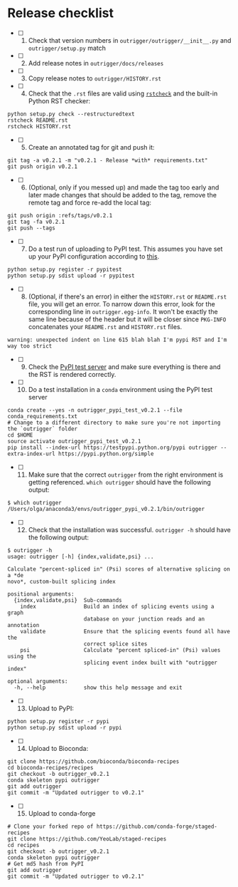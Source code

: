 # Release checklist

- [ ] 1. Check that version numbers in `outrigger/outrigger/__init__.py` and `outrigger/setup.py` match
- [ ] 2. Add release notes in `outrigger/docs/releases`
- [ ] 3. Copy release notes to `outrigger/HISTORY.rst`

- [ ] 4. Check that the `.rst` files are valid using [`rstcheck`](https://pypi.python.org/pypi/rstcheck/0.5) and the built-in Python RST checker:

```
python setup.py check --restructuredtext
rstcheck README.rst
rstcheck HISTORY.rst
```

- [ ] 5. Create an annotated tag for git and push it:

```
git tag -a v0.2.1 -m "v0.2.1 - Release *with* requirements.txt"
git push origin v0.2.1
```

- [ ] 6. (Optional, only if you messed up) and made the tag too early and later made changes that should be added to the tag, remove the remote tag and force re-add the local tag:

```
git push origin :refs/tags/v0.2.1
git tag -fa v0.2.1
git push --tags
```


- [ ] 7. Do a test run of uploading to PyPI test. This assumes you have set up your PyPI configuration according to [this](http://peterdowns.com/posts/first-time-with-pypi.html).
```
python setup.py register -r pypitest
python setup.py sdist upload -r pypitest
```

- [ ] 8. (Optional, if there's an error) in either the `HISTORY.rst` or `README.rst` file, you will get an error. To narrow down this error, look for the corresponding line in `outrigger.egg-info`. It won't be exactly the same line because of the header but it will be closer since `PKG-INFO` concatenates your `README.rst` and `HISTORY.rst` files.

```
warning: unexpected indent on line 615 blah blah I'm pypi RST and I'm way too strict
```

- [ ] 9. Check the [PyPI test server](https://testpypi.python.org/pypi) and make sure everything is there and the RST is rendered correctly.
- [ ] 10. Do a test installation in a `conda` environment using the PyPI test server

```
conda create --yes -n outrigger_pypi_test_v0.2.1 --file conda_requirements.txt
# Change to a different directory to make sure you're not importing the `outrigger` folder
cd $HOME
source activate outrigger_pypi_test_v0.2.1
pip install --index-url https://testpypi.python.org/pypi outrigger --extra-index-url https://pypi.python.org/simple
```

- [ ] 11. Make sure that the correct `outrigger` from the right environment is getting referenced. `which outrigger` should have the following output:

```
$ which outrigger
/Users/olga/anaconda3/envs/outrigger_pypi_v0.2.1/bin/outrigger
```

- [ ] 12. Check that the installation was successful. `outrigger -h` should have the following output:

```
$ outrigger -h
usage: outrigger [-h] {index,validate,psi} ...

Calculate "percent-spliced in" (Psi) scores of alternative splicing on a *de
novo*, custom-built splicing index

positional arguments:
  {index,validate,psi}  Sub-commands
    index               Build an index of splicing events using a graph
                        database on your junction reads and an annotation
    validate            Ensure that the splicing events found all have the
                        correct splice sites
    psi                 Calculate "percent spliced-in" (Psi) values using the
                        splicing event index built with "outrigger index"

optional arguments:
  -h, --help            show this help message and exit
```

- [ ] 13. Upload to PyPI:

```
python setup.py register -r pypi
python setup.py sdist upload -r pypi
```

- [ ] 14. Upload to Bioconda:

```
git clone https://github.com/bioconda/bioconda-recipes
cd bioconda-recipes/recipes
git checkout -b outrigger_v0.2.1
conda skeleton pypi outrigger
git add outrigger
git commit -m "Updated outrigger to v0.2.1"
```

- [ ] 15. Upload to conda-forge

```
# Clone your forked repo of https://github.com/conda-forge/staged-recipes
git clone https://github.com/YeoLab/staged-recipes
cd recipes
git checkout -b outrigger_v0.2.1
conda skeleton pypi outrigger
# Get md5 hash from PyPI
git add outrigger
git commit -m "Updated outrigger to v0.2.1"
```
